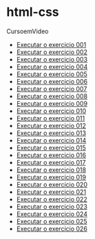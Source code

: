 # html-css
 CursoemVideo

<ul>
<li><a href="https://DRPMourino.github.io/html-css/exercicios/ex001/index.html">Executar o exercicio 001</a></li>
<li><a href="https://DRPMourino.github.io/html-css/exercicios/ex002/index.html">Executar o exercicio 002</a></li>
<li><a href="https://DRPMourino.github.io/html-css/exercicios/ex003/index.html">Executar o exercicio 003</a></li>
<li><a href="https://DRPMourino.github.io/html-css/exercicios/ex004/index.html">Executar o exercicio 004</a></li>
<li><a href="https://DRPMourino.github.io/html-css/exercicios/ex005/index.html">Executar o exercicio 005</a></li>
<li><a href="https://DRPMourino.github.io/html-css/exercicios/ex006/index.html">Executar o exercicio 006</a></li>
<li><a href="https://DRPMourino.github.io/html-css/exercicios/ex007/index.html">Executar o exercicio 007</a></li>
<li><a href="https://DRPMourino.github.io/html-css/exercicios/ex008/index.html">Executar o exercicio 008</a></li>
<li><a href="https://DRPMourino.github.io/html-css/exercicios/ex009/index.html">Executar o exercicio 009</a></li>
<li><a href="https://DRPMourino.github.io/html-css/exercicios/ex010/index.html">Executar o exercicio 010</a></li>
<li><a href="https://DRPMourino.github.io/html-css/exercicios/ex011/index.html">Executar o exercicio 011</a></li>
<li><a href="https://DRPMourino.github.io/html-css/exercicios/ex012/index.html">Executar o exercicio 012</a></li>
<li><a href="https://DRPMourino.github.io/html-css/exercicios/ex013/index.html">Executar o exercicio 013</a></li>
<li><a href="https://DRPMourino.github.io/html-css/exercicios/ex014/index.html">Executar o exercicio 014</a></li>
<li><a href="https://DRPMourino.github.io/html-css/exercicios/ex015/index.html">Executar o exercicio 015</a></li>
<li><a href="https://DRPMourino.github.io/html-css/exercicios/ex016/index.html">Executar o exercicio 016</a></li>
<li><a href="https://DRPMourino.github.io/html-css/exercicios/ex017/index.html">Executar o exercicio 017</a></li>
<li><a href="https://DRPMourino.github.io/html-css/exercicios/ex018/index.html">Executar o exercicio 018</a></li>
<li><a href="https://DRPMourino.github.io/html-css/exercicios/ex019/index.html">Executar o exercicio 019</a></li>
<li><a href="https://DRPMourino.github.io/html-css/exercicios/ex020/index.html">Executar o exercicio 020</a></li>
<li><a href="https://DRPMourino.github.io/html-css/exercicios/ex021/index.html">Executar o exercicio 021</a></li>
<li><a href="https://DRPMourino.github.io/html-css/exercicios/ex022/index.html">Executar o exercicio 022</a></li>
<li><a href="https://DRPMourino.github.io/html-css/exercicios/ex023/index.html">Executar o exercicio 023</a></li>
<li><a href="https://DRPMourino.github.io/html-css/exercicios/ex024/index.html">Executar o exercicio 024</a></li>
<li><a href="https://DRPMourino.github.io/html-css/exercicios/ex025/index.html">Executar o exercicio 025</a></li>
<li><a href="https://DRPMourino.github.io/html-css/exercicios/ex026/index.html">Executar o exercicio 026</a></li>
<ul>
